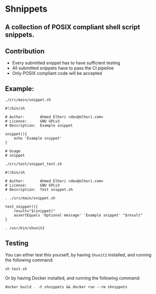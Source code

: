 # Shnippets

## A collection of POSIX compliant shell script snippets.

## Contribution 
* Every submitted snippet has to have sufficient testing
* All submitted snippets have to pass the CI pipeline
* Only POSIX compliant code will be accepted


## Example:
`./src/main/snippet.sh`
```
#!/bin/sh

# Author:       Ahmed Elhori <dev@elhori.com>
# License:      GNU GPLv3
# Description:  Example snippet

snippet(){
	echo 'Example snippet'
}

# Usage
# snippet
```

`./src/test/snippet_test.sh`
```
#!/bin/sh

# Author:       Ahmed Elhori <dev@elhori.com>
# License:      GNU GPLv3
# Description:  Test snippet.sh

. ./src/main/snippet.sh

test_snippet(){
	result="$(snippet)"
	assertEquals 'Optional message' 'Example snippet' "$result"
}

. /usr/bin/shunit2
```

## Testing
You can either test this yourself, by having `Shunit2` installed, and running the following command:
```
sh test.sh
```
Or by having Docker installed, and running the following command:
```
docker build . -t shnippets && docker run --rm shnippets
```
